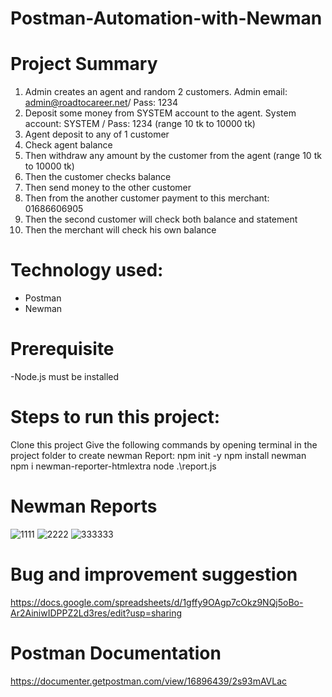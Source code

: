 # Postman-Automation-with-Newman

# Project Summary


1. Admin creates an agent and random 2 customers. Admin email: admin@roadtocareer.net/ Pass: 1234
2. Deposit some money from SYSTEM account to the agent. System account: SYSTEM  / Pass: 1234
(range 10 tk to 10000 tk)
3. Agent deposit to any of 1 customer
4. Check agent balance
5. Then withdraw any amount by the customer from the agent (range 10 tk to 10000 tk)
6. Then the customer checks balance
7. Then send money to the other customer
8. Then from the another customer payment to this merchant: 01686606905
9. Then the second customer will check both balance and statement
10. Then the merchant will check his own balance

# Technology used:

- Postman
- Newman

# Prerequisite

-Node.js must be installed

# Steps to run this project:

Clone this project
Give the following commands by opening terminal in the project folder to create newman Report:
npm init -y
npm install newman
npm i newman-reporter-htmlextra
node .\report.js



# Newman Reports

![1111](https://github.com/rawfuntoha/Postman-Automation-with-Newman/assets/89455791/97a5f3e3-70b3-4412-9211-e3cd494e5b5b)
![2222](https://github.com/rawfuntoha/Postman-Automation-with-Newman/assets/89455791/9261d020-569c-4692-9584-274bae795adb)
![333333](https://github.com/rawfuntoha/Postman-Automation-with-Newman/assets/89455791/9c9ea969-c7e1-411a-b240-212621b0b740)

#  Bug and improvement suggestion

https://docs.google.com/spreadsheets/d/1gffy9OAgp7cOkz9NQj5oBo-Ar2AiniwIDPPZ2Ld3res/edit?usp=sharing

# Postman Documentation

https://documenter.getpostman.com/view/16896439/2s93mAVLac

